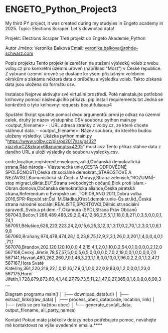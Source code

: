 # ENGETO_Python_Project3
My third PY project, it was created during my studyies in Engeto academy in 2025. Topic:  Elections Scraper. Let´s downolad data!

Projekt: 
	Elections Scraper
	Třetí projekt do Engeto Akademie_Python

Autor
	Jméno: Veronika Balková
	Email: veronika.balkova@rohde-schwarz.com

Popis projektu
	Tento projekt je zaměřen na stažení výsledků voleb z webu volby.cz pro konkrétní územní úroveň (například "Most") v České republice. 
	Z vybrané územní úrovně se dostane ke všem příslušným volebním okrskům a získáme některá data o průběhu a výsledku voleb.
	Takto získaná data jsou uložena do formátu csv.

Instalace
	Nejprve aktivujte své virtuální prostředí. Poté nainstalujte potřebné knihovny pomocí následujícího příkazu:
	pip install requirements.txt
		Jedná se konkrétně o tyto knihovny:
			requests
			beautifulsoup4

Spuštění
	Skript spustíte pomocí dvou argumentů: první je odkaz na územní celek, druhý je název výstupního CSV souboru:
	python main.py <URL> <output_filename>
		- <URL>: URL adresa stránky z volby.cz, ze které chcete stáhnout data.
		- <output_filename>: Název souboru, do kterého budou uloženy výsledky.
	Ukázka
		python main.py "https://www.volby.cz/pls/ps2017nss/ps32?xjazyk=CZ&xkraj=6&xnumnuts=4205" most.csv
		Tento příkaz stáhne data z daného URL a uloží výsledky do souboru vysledky.csv.
	
code,location,registered,envelopes,valid,Občanská demokratická strana,Řád národa - Vlastenecká unie,CESTA ODPOVĚDNÉ SPOLEČNOSTI,Česká str.sociálně demokrat.,STAROSTOVÉ A NEZÁVISLÍ,Komunistická str.Čech a Moravy,Strana zelených,"ROZUMNÍ-stop migraci,diktát.EU",Strana svobodných občanů,Blok proti islam.-Obran.domova,Občanská demokratická aliance,Česká pirátská strana,Referendum o Evropské unii,TOP 09,ANO 2011,Dobrá volba 2016,SPR-Republ.str.Čsl. M.Sládka,Křesť.demokr.unie-Čs.str.lid.,Česká strana národně sociální,REALISTÉ,SPORTOVCI,Dělnic.str.sociální spravedl.,Svob.a př.dem.-T.Okamura (SPD),Strana Práv Občanů
567043,Bečov,1 286,489,486,29,2,0,42,12,66,2,5,5,1,1,18,0,8,211,0,3,5,0,0,0,1,74,1
567051,Bělušice,626,223,223,24,2,0,15,6,25,3,12,3,1,3,17,0,2,70,1,2,3,0,1,0,6,19,8
567060,Braňany,974,478,474,28,1,0,23,8,75,12,9,2,3,1,26,0,3,201,1,4,0,0,4,0,1,71,1
567078,Brandov,202,120,120,10,0,0,4,2,15,4,1,2,0,1,10,0,2,54,0,1,0,0,0,0,2,12,0
567108,Český Jiřetín,78,57,57,5,0,0,5,6,5,0,0,0,0,0,7,0,2,19,0,0,1,0,0,0,0,7,0
567141,Havraň,480,262,260,7,0,1,46,3,23,1,1,6,0,0,13,0,7,96,0,2,2,0,1,1,2,47,1
567167,Hora Svaté Kateřiny,361,220,219,22,1,0,12,16,17,9,0,1,0,0,22,0,9,83,0,1,2,0,0,0,1,23,0
567175,Horní Jiřetín,1 728,879,873,60,4,1,48,27,79,73,5,11,2,1,47,0,27,365,0,1,6,0,8,0,6,99,3
....

Diagram programu
	main()
	│
	├── download_data(url)
	│
	├── extract_links(raw_data)
	│
	├── process_obec_data(code, location, link)
	│   ├── (volá se pro každou obec)
	│
	└── generate_csv(all_data, output_filename, all_party_names)

Kontakt
	Pokud máte jakékoliv dotazy nebo potřebujete pomoc, neváhejte mě kontaktovat na výše uvedeném emailu.****
